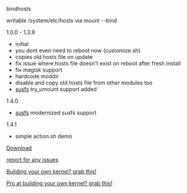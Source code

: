 bindhosts

writable /system/etc/hosts via mount --bind
  
  1.0.0 - 1.3.9
   - initial
   - you dont even need to reboot now (customize.sh)
   - copies old hosts file on update
   - fix issue where hosts file doesn't exist on reboot after fresh install
   - fix magisk support
   - hardcode moddir
   - disable and copy old hosts file from other modules too
   - [susfs](https://gitlab.com/simonpunk/susfs4ksu) try_umount support added
   
  1.4.0
   - [susfs](https://gitlab.com/simonpunk/susfs4ksu) modernized susfs support
   
  1.4.1
   -  simple action.sh demo

[Download](https://raw.githubusercontent.com/backslashxx/bindhosts/master/module.zip)

[report for any issues](https://github.com/backslashxx/bindhosts/issues)

[Building your own kernel? grab this!](https://github.com/tiann/KernelSU/pull/1494)

[Pro at building your own kernel? grab this!](https://gitlab.com/simonpunk/susfs4ksu)

